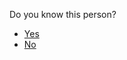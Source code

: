 <p>Do you know this person?</p><blockquote></blockquote><p><ul>
<li><a href="../known_harasser">Yes</a></li>
<li><a href="../block_harasser">No</a></li>
</ul>
</p>
